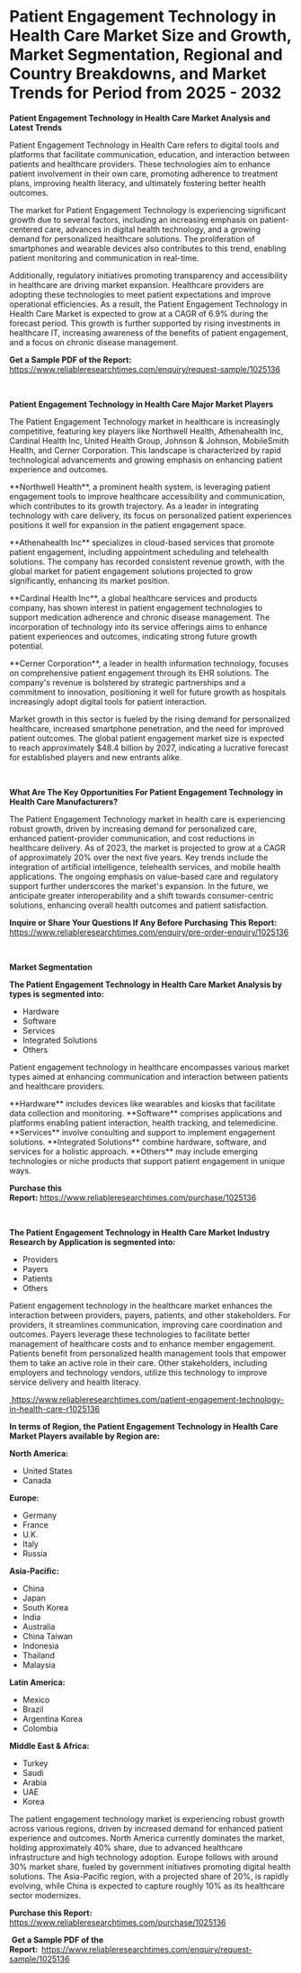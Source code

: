<p><h1>Patient Engagement Technology in Health Care Market Size and Growth, Market Segmentation, Regional and Country Breakdowns, and Market Trends for Period from 2025 -  2032</h1></p><p><strong>Patient Engagement Technology in Health Care Market Analysis and Latest Trends</strong></p>
<p><p>Patient Engagement Technology in Health Care refers to digital tools and platforms that facilitate communication, education, and interaction between patients and healthcare providers. These technologies aim to enhance patient involvement in their own care, promoting adherence to treatment plans, improving health literacy, and ultimately fostering better health outcomes.</p><p>The market for Patient Engagement Technology is experiencing significant growth due to several factors, including an increasing emphasis on patient-centered care, advances in digital health technology, and a growing demand for personalized healthcare solutions. The proliferation of smartphones and wearable devices also contributes to this trend, enabling patient monitoring and communication in real-time.</p><p>Additionally, regulatory initiatives promoting transparency and accessibility in healthcare are driving market expansion. Healthcare providers are adopting these technologies to meet patient expectations and improve operational efficiencies. As a result, the Patient Engagement Technology in Health Care Market is expected to grow at a CAGR of 6.9% during the forecast period. This growth is further supported by rising investments in healthcare IT, increasing awareness of the benefits of patient engagement, and a focus on chronic disease management.</p></p>
<p><strong>Get a Sample PDF of the Report:&nbsp;</strong> <a href="https://www.reliableresearchtimes.com/enquiry/request-sample/1025136?utm_campaign=3055&utm_medium=2&utm_source=Github&utm_content=ia&utm_term=18042025&utm_id=patient-engagement-technology-in-health-care">https://www.reliableresearchtimes.com/enquiry/request-sample/1025136</a></p>
<p>&nbsp;</p>
<p><strong>Patient Engagement Technology in Health Care Major Market Players</strong></p>
<p><p>The Patient Engagement Technology market in healthcare is increasingly competitive, featuring key players like Northwell Health, Athenahealth Inc, Cardinal Health Inc, United Health Group, Johnson & Johnson, MobileSmith Health, and Cerner Corporation. This landscape is characterized by rapid technological advancements and growing emphasis on enhancing patient experience and outcomes.</p><p>**Northwell Health**, a prominent health system, is leveraging patient engagement tools to improve healthcare accessibility and communication, which contributes to its growth trajectory. As a leader in integrating technology with care delivery, its focus on personalized patient experiences positions it well for expansion in the patient engagement space.</p><p>**Athenahealth Inc** specializes in cloud-based services that promote patient engagement, including appointment scheduling and telehealth solutions. The company has recorded consistent revenue growth, with the global market for patient engagement solutions projected to grow significantly, enhancing its market position.</p><p>**Cardinal Health Inc**, a global healthcare services and products company, has shown interest in patient engagement technologies to support medication adherence and chronic disease management. The incorporation of technology into its service offerings aims to enhance patient experiences and outcomes, indicating strong future growth potential.</p><p>**Cerner Corporation**, a leader in health information technology, focuses on comprehensive patient engagement through its EHR solutions. The company's revenue is bolstered by strategic partnerships and a commitment to innovation, positioning it well for future growth as hospitals increasingly adopt digital tools for patient interaction.</p><p>Market growth in this sector is fueled by the rising demand for personalized healthcare, increased smartphone penetration, and the need for improved patient outcomes. The global patient engagement market size is expected to reach approximately $48.4 billion by 2027, indicating a lucrative forecast for established players and new entrants alike.</p></p>
<p>&nbsp;</p>
<p><strong>What Are The Key Opportunities For Patient Engagement Technology in Health Care Manufacturers?</strong></p>
<p><p>The Patient Engagement Technology market in health care is experiencing robust growth, driven by increasing demand for personalized care, enhanced patient-provider communication, and cost reductions in healthcare delivery. As of 2023, the market is projected to grow at a CAGR of approximately 20% over the next five years. Key trends include the integration of artificial intelligence, telehealth services, and mobile health applications. The ongoing emphasis on value-based care and regulatory support further underscores the market's expansion. In the future, we anticipate greater interoperability and a shift towards consumer-centric solutions, enhancing overall health outcomes and patient satisfaction.</p></p>
<p><strong>Inquire or Share Your Questions If Any Before Purchasing This Report:</strong> <a href="https://www.reliableresearchtimes.com/enquiry/pre-order-enquiry/1025136?utm_campaign=3055&utm_medium=2&utm_source=Github&utm_content=ia&utm_term=18042025&utm_id=patient-engagement-technology-in-health-care">https://www.reliableresearchtimes.com/enquiry/pre-order-enquiry/1025136</a></p>
<p>&nbsp;</p>
<p><strong>Market Segmentation</strong></p>
<p><strong>The Patient Engagement Technology in Health Care Market Analysis by types is segmented into:</strong></p>
<p><ul><li>Hardware</li><li>Software</li><li>Services</li><li>Integrated Solutions</li><li>Others</li></ul></p>
<p><p>Patient engagement technology in healthcare encompasses various market types aimed at enhancing communication and interaction between patients and healthcare providers. </p><p>**Hardware** includes devices like wearables and kiosks that facilitate data collection and monitoring. **Software** comprises applications and platforms enabling patient interaction, health tracking, and telemedicine. **Services** involve consulting and support to implement engagement solutions. **Integrated Solutions** combine hardware, software, and services for a holistic approach. **Others** may include emerging technologies or niche products that support patient engagement in unique ways.</p></p>
<p><strong>Purchase this Report:&nbsp;</strong><a href="https://www.reliableresearchtimes.com/purchase/1025136?utm_campaign=3055&utm_medium=2&utm_source=Github&utm_content=ia&utm_term=18042025&utm_id=patient-engagement-technology-in-health-care">https://www.reliableresearchtimes.com/purchase/1025136</a></p>
<p>&nbsp;</p>
<p><strong>The Patient Engagement Technology in Health Care Market Industry Research by Application is segmented into:</strong></p>
<p><ul><li>Providers</li><li>Payers</li><li>Patients</li><li>Others</li></ul></p>
<p><p>Patient engagement technology in the healthcare market enhances the interaction between providers, payers, patients, and other stakeholders. For providers, it streamlines communication, improving care coordination and outcomes. Payers leverage these technologies to facilitate better management of healthcare costs and to enhance member engagement. Patients benefit from personalized health management tools that empower them to take an active role in their care. Other stakeholders, including employers and technology vendors, utilize this technology to improve service delivery and health literacy.</p></p>
<p><a href="https://www.reliableresearchtimes.com/patient-engagement-technology-in-health-care-r1025136?utm_campaign=3055&utm_medium=2&utm_source=Github&utm_content=ia&utm_term=18042025&utm_id=patient-engagement-technology-in-health-care">&nbsp;https://www.reliableresearchtimes.com/patient-engagement-technology-in-health-care-r1025136</a></p>
<p><strong>In terms of Region, the Patient Engagement Technology in Health Care Market Players available by Region are:</strong></p>
<p>
    <p> <strong> North America: </strong>
        <ul>
            <li>United States</li>
            <li>Canada</li>
        </ul>
        </p> 
    <p> <strong> Europe: </strong>
        <ul>
            <li>Germany</li>
            <li>France</li>
            <li>U.K.</li>
            <li>Italy</li>
            <li>Russia</li>
        </ul>
        </p> 
    <p> <strong> Asia-Pacific: </strong>
        <ul>
            <li>China</li>
            <li>Japan</li>
            <li>South Korea</li>
            <li>India</li>
            <li>Australia</li>
            <li>China Taiwan</li>
            <li>Indonesia</li>
            <li>Thailand</li>
            <li>Malaysia</li>
        </ul>
        </p> 
    <p> <strong> Latin America: </strong>
        <ul>
            <li>Mexico</li>
            <li>Brazil</li>
            <li>Argentina Korea</li>
            <li>Colombia</li>
        </ul>
        </p> 
    <p> <strong> Middle East & Africa: </strong>
        <ul>
            <li>Turkey</li>
            <li>Saudi</li>
            <li>Arabia</li>
            <li>UAE</li>
            <li>Korea</li>
        </ul>
    </p>
    </p>
<p><p>The patient engagement technology market is experiencing robust growth across various regions, driven by increased demand for enhanced patient experience and outcomes. North America currently dominates the market, holding approximately 40% share, due to advanced healthcare infrastructure and high technology adoption. Europe follows with around 30% market share, fueled by government initiatives promoting digital health solutions. The Asia-Pacific region, with a projected share of 20%, is rapidly evolving, while China is expected to capture roughly 10% as its healthcare sector modernizes.</p></p>
<p><strong>Purchase this Report: </strong><a href="https://www.reliableresearchtimes.com/purchase/1025136?utm_campaign=3055&utm_medium=2&utm_source=Github&utm_content=ia&utm_term=18042025&utm_id=patient-engagement-technology-in-health-care">https://www.reliableresearchtimes.com/purchase/1025136</a></p>
<p>&nbsp;<strong>Get a Sample PDF of the Report:&nbsp;&nbsp;</strong><a href="https://www.reliableresearchtimes.com/enquiry/request-sample/1025136?utm_campaign=3055&utm_medium=2&utm_source=Github&utm_content=ia&utm_term=18042025&utm_id=patient-engagement-technology-in-health-care">https://www.reliableresearchtimes.com/enquiry/request-sample/1025136</a></p>
<p><strong></strong></p>
<p><p></p><p></p><p></p></p>